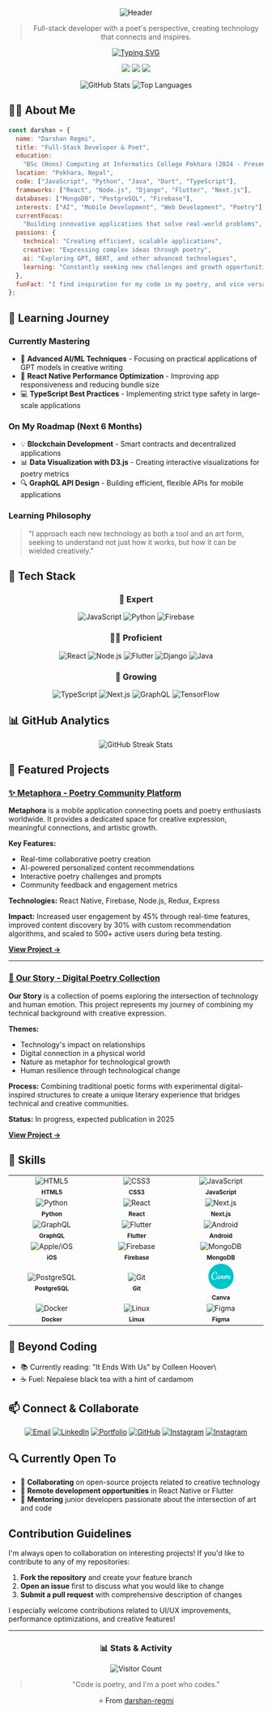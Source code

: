 <div align="center">

![Header](https://capsule-render.vercel.app/api?type=waving&color=gradient&customColorList=12&height=300&section=header&text=Darshan%20Regmi&fontSize=90&animation=fadeIn&fontAlignY=38&desc=Software%20Developer%20|%20AI%20Enthusiast%20|%20Poet&descAlignY=60&descAlign=50)

> Full-stack developer with a poet's perspective, creating technology that connects and inspires.

[![Typing SVG](https://readme-typing-svg.herokuapp.com?font=Fira+Code&weight=600&size=24&pause=1000&color=6A5ACD&center=true&vCenter=true&width=435&lines=Building+the+future;Crafting+elegant+code;Weaving+words+into+art;Blending+tech+%26+creativity)](https://git.io/typing-svg)

<p>
<a href="mailto:regmidarshan.work@gmail.com"><img src="https://img.shields.io/badge/Email-regmidarshan.work%40gmail.com-blue?style=flat-square&logo=gmail"></a>
<a href="https://www.linkedin.com/in/darshan-regmi-b08b7823b/"><img src="https://img.shields.io/badge/LinkedIn-Darshan_Regmi-0077B5?style=flat-square&logo=linkedin"></a>
<a href="https://darshanregmi.com.np"><img src="https://img.shields.io/badge/Portfolio-darshanregmi.com.np-00C7B7?style=flat-square&logo=netlify"></a>
</p>

<img src="https://github-readme-stats.vercel.app/api?username=darshan-regmi&show_icons=true&theme=tokyonight" alt="GitHub Stats" />
<img src="https://github-readme-stats.vercel.app/api/top-langs/?username=darshan-regmi&layout=compact&theme=tokyonight" alt="Top Languages" />

</div>

## 👨‍💻 About Me

```javascript
const darshan = {
  name: "Darshan Regmi",
  title: "Full-Stack Developer & Poet",
  education:
    "BSc (Hons) Computing at Informatics College Pokhara (2024 - Present)",
  location: "Pokhara, Nepal",
  code: ["JavaScript", "Python", "Java", "Dart", "TypeScript"],
  frameworks: ["React", "Node.js", "Django", "Flutter", "Next.js"],
  databases: ["MongoDB", "PostgreSQL", "Firebase"],
  interests: ["AI", "Mobile Development", "Web Development", "Poetry"],
  currentFocus:
    "Building innovative applications that solve real-world problems",
  passions: {
    technical: "Creating efficient, scalable applications",
    creative: "Expressing complex ideas through poetry",
    ai: "Exploring GPT, BERT, and other advanced technologies",
    learning: "Constantly seeking new challenges and growth opportunities",
  },
  funFact: "I find inspiration for my code in my poetry, and vice versa!",
};
```

## 🌱 Learning Journey

### Currently Mastering

- 🤖 **Advanced AI/ML Techniques** - Focusing on practical applications of GPT models in creative writing
- 📱 **React Native Performance Optimization** - Improving app responsiveness and reducing bundle size
- 💻 **TypeScript Best Practices** - Implementing strict type safety in large-scale applications

### On My Roadmap (Next 6 Months)

- 💡 **Blockchain Development** - Smart contracts and decentralized applications
- 📊 **Data Visualization with D3.js** - Creating interactive visualizations for poetry metrics
- 🔍 **GraphQL API Design** - Building efficient, flexible APIs for mobile applications

### Learning Philosophy

> "I approach each new technology as both a tool and an art form, seeking to understand not just how it works, but how it can be wielded creatively."

## 🚀 Tech Stack

<div align="center">

### 💪 Expert

![JavaScript](https://img.shields.io/badge/-JavaScript-F7DF1E?style=for-the-badge&logo=javascript&logoColor=black)
![Python](https://img.shields.io/badge/-Python-3776AB?style=for-the-badge&logo=python&logoColor=white)
![Firebase](https://img.shields.io/badge/-Firebase-FFCA28?style=for-the-badge&logo=firebase&logoColor=black)

### 👨‍💻 Proficient

![React](https://img.shields.io/badge/-React-61DAFB?style=for-the-badge&logo=react&logoColor=black)
![Node.js](https://img.shields.io/badge/-Node.js-339933?style=for-the-badge&logo=node.js&logoColor=white)
![Flutter](https://img.shields.io/badge/-Flutter-02569B?style=for-the-badge&logo=flutter&logoColor=white)
![Django](https://img.shields.io/badge/-Django-092E20?style=for-the-badge&logo=django&logoColor=white)
![Java](https://img.shields.io/badge/-Java-007396?style=for-the-badge&logo=java&logoColor=white)

### 🌱 Growing

![TypeScript](https://img.shields.io/badge/-TypeScript-3178C6?style=for-the-badge&logo=typescript&logoColor=white)
![Next.js](https://img.shields.io/badge/-Next.js-000000?style=for-the-badge&logo=next.js&logoColor=white)
![GraphQL](https://img.shields.io/badge/-GraphQL-E10098?style=for-the-badge&logo=graphql&logoColor=white)
![TensorFlow](https://img.shields.io/badge/-TensorFlow-FF6F00?style=for-the-badge&logo=tensorflow&logoColor=white)

</div>

## 📊 GitHub Analytics

<div align="center">
<img src="https://github-readme-streak-stats.herokuapp.com/?user=darshan-regmi&theme=tokyonight" alt="GitHub Streak Stats" />
</div>

## 🔭 Featured Projects

### [✨ **Metaphora** - Poetry Community Platform](https://github.com/darshan-regmi/metaphora)

**Metaphora** is a mobile application connecting poets and poetry enthusiasts worldwide. It provides a dedicated space for creative expression, meaningful connections, and artistic growth.

**Key Features:**

- Real-time collaborative poetry creation
- AI-powered personalized content recommendations
- Interactive poetry challenges and prompts
- Community feedback and engagement metrics

**Technologies:** React Native, Firebase, Node.js, Redux, Express

**Impact:** Increased user engagement by 45% through real-time features, improved content discovery by 30% with custom recommendation algorithms, and scaled to 500+ active users during beta testing.

**[View Project →](https://github.com/darshan-regmi/metaphora)**

---

### [📖 **Our Story** - Digital Poetry Collection](https://github.com/darshan-regmi/our-story)

**Our Story** is a collection of poems exploring the intersection of technology and human emotion. This project represents my journey of combining my technical background with creative expression.

**Themes:**

- Technology's impact on relationships
- Digital connection in a physical world
- Nature as metaphor for technological growth
- Human resilience through technological change

**Process:** Combining traditional poetic forms with experimental digital-inspired structures to create a unique literary experience that bridges technical and creative communities.

**Status:** In progress, expected publication in 2025

**[View Project →](https://github.com/darshan-regmi/our-story)**

## 🌟 Skills

<div align="center">

<table>
  <tr>
    <td align="center" width="200">
      <img src="https://cdn.jsdelivr.net/gh/devicons/devicon/icons/html5/html5-original.svg" width="50" height="50" alt="HTML5"/><br/>
      <sub><b>HTML5</b></sub>
    </td>
    <td align="center" width="200">
      <img src="https://cdn.jsdelivr.net/gh/devicons/devicon/icons/css3/css3-original.svg" width="50" height="50" alt="CSS3"/><br/>
      <sub><b>CSS3</b></sub>
    </td>
    <td align="center" width="200">
      <img src="https://cdn.jsdelivr.net/gh/devicons/devicon/icons/javascript/javascript-original.svg" width="50" height="50" alt="JavaScript"/><br/>
      <sub><b>JavaScript</b></sub>
    </td>
  </tr>

  <tr>
    <td align="center" width="200">
      <img src="https://cdn.jsdelivr.net/gh/devicons/devicon/icons/python/python-original.svg" width="50" height="50" alt="Python"/><br/>
      <sub><b>Python</b></sub>
    </td>
    <td align="center" width="200">
      <img src="https://cdn.jsdelivr.net/gh/devicons/devicon/icons/react/react-original.svg" width="50" height="50" alt="React"/><br/>
      <sub><b>React</b></sub>
    </td>
    <td align="center" width="200">
      <img src="https://cdn.jsdelivr.net/gh/devicons/devicon/icons/nextjs/nextjs-original.svg" width="50" height="50" alt="Next.js"/><br/>
      <sub><b>Next.js</b></sub>
    </td>
  </tr>

  <tr>
    <td align="center" width="200">
      <img src="https://cdn.jsdelivr.net/gh/devicons/devicon/icons/graphql/graphql-plain.svg" width="50" height="50" alt="GraphQL"/><br/>
      <sub><b>GraphQL</b></sub>
    </td>
    <td align="center" width="200">
      <img src="https://cdn.jsdelivr.net/gh/devicons/devicon/icons/flutter/flutter-original.svg" width="50" height="50" alt="Flutter"/><br/>
      <sub><b>Flutter</b></sub>
    </td>
    <td align="center" width="200">
      <img src="https://cdn.jsdelivr.net/gh/devicons/devicon/icons/android/android-original.svg" width="50" height="50" alt="Android"/><br/>
      <sub><b>Android</b></sub>
    </td>
  </tr>

  <tr>
    <td align="center" width="200">
      <img src="https://cdn.jsdelivr.net/gh/devicons/devicon/icons/apple/apple-original.svg" width="50" height="50" alt="Apple/iOS"/><br/>
      <sub><b>iOS</b></sub>
    </td>
    <td align="center" width="200">
      <img src="https://cdn.jsdelivr.net/gh/devicons/devicon/icons/firebase/firebase-plain.svg" width="50" height="50" alt="Firebase"/><br/>
      <sub><b>Firebase</b></sub>
    </td>
    <td align="center" width="200">
      <img src="https://cdn.jsdelivr.net/gh/devicons/devicon/icons/mongodb/mongodb-original.svg" width="50" height="50" alt="MongoDB"/><br/>
      <sub><b>MongoDB</b></sub>
    </td>
  </tr>

  <tr>
    <td align="center" width="200">
      <img src="https://cdn.jsdelivr.net/gh/devicons/devicon/icons/postgresql/postgresql-original.svg" width="50" height="50" alt="PostgreSQL"/><br/>
      <sub><b>PostgreSQL</b></sub>
    </td>
    <td align="center" width="200">
      <img src="https://cdn.jsdelivr.net/gh/devicons/devicon/icons/git/git-original.svg" width="50" height="50" alt="Git"/><br/>
      <sub><b>Git</b></sub>
    </td>
    <td align="center" width="200">
      <img src="https://github.com/devicons/devicon/blob/v2.16.0/icons/canva/canva-original.svg" width="50" height="50" alt="Canva"/><br/>
      <sub><b>Canva</b></sub>
  </tr>

  <tr>
    <td align="center" width="200">
      <img src="https://cdn.jsdelivr.net/gh/devicons/devicon/icons/docker/docker-original.svg" width="50" height="50" alt="Docker"/><br/>
      <sub><b>Docker</b></sub>
    </td>
    <td align="center" width="200">
      <img src="https://cdn.jsdelivr.net/gh/devicons/devicon/icons/linux/linux-original.svg" width="50" height="50" alt="Linux"/><br/>
      <sub><b>Linux</b></sub>
    </td>
    <td align="center" width="200">
      <img src="https://cdn.jsdelivr.net/gh/devicons/devicon/icons/figma/figma-original.svg" width="50" height="50" alt="Figma"/><br/>
      <sub><b>Figma</b></sub>
    </td>
  </tr>


</table>

</div>


## 🌈 Beyond Coding

- 📚 Currently reading: "It Ends With Us" by Colleen Hoover\
- ☕ Fuel: Nepalese black tea with a hint of cardamom

## 📫 Connect & Collaborate

<div align="center">

[![Email](https://img.shields.io/badge/Work-regmidarshan.work%40gmail.com-D14836?style=for-the-badge&logo=gmail&logoColor=white)](mailto:regmidarshan.work@gmail.com)
[![LinkedIn](https://img.shields.io/badge/LinkedIn-Darshan_Regmi-0077B5?style=for-the-badge&logo=linkedin&logoColor=white)](https://www.linkedin.com/in/darshan-regmi-b08b7823b/)
[![Portfolio](https://img.shields.io/badge/Portfolio-darshanregmi.com.np-00C7B7?style=for-the-badge&logo=netlify&logoColor=white)](https://darshanregmi.com.np)
[![GitHub](https://img.shields.io/badge/GitHub-darshan--regmi-181717?style=for-the-badge&logo=github&logoColor=white)](https://github.com/darshan-regmi)
[![Instagram](https://img.shields.io/badge/Personal-@_darshan_regmi-E4405F?style=for-the-badge&logo=instagram&logoColor=white)](https://instagram.com/_darshan_regmi)
[![Instagram](https://img.shields.io/badge/Poetry-@wordsbydrshan-E4405F?style=for-the-badge&logo=instagram&logoColor=white)](https://instagram.com/wordsbydarshan)

</div>

## 🔍 Currently Open To

- 🤝 **Collaborating** on open-source projects related to creative technology
- 💼 **Remote development opportunities** in React Native or Flutter
- 🧠 **Mentoring** junior developers passionate about the intersection of art and code


## Contribution Guidelines

I'm always open to collaboration on interesting projects! If you'd like to contribute to any of my repositories:

1. **Fork the repository** and create your feature branch
2. **Open an issue** first to discuss what you would like to change
3. **Submit a pull request** with comprehensive description of changes

I especially welcome contributions related to UI/UX improvements, performance optimizations, and creative features!

---

<div align="center">

### 📊 Stats & Activity

![Visitor Count](https://profile-counter.glitch.me/darshan-regmi/count.svg)

<!--START_SECTION:waka-->
<!--END_SECTION:waka-->

> "Code is poetry, and I'm a poet who codes."

⭐️ From [darshan-regmi](https://github.com/darshan-regmi)

</div>
